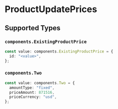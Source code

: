 # ProductUpdatePrices


## Supported Types

### `components.ExistingProductPrice`

```typescript
const value: components.ExistingProductPrice = {
  id: "<value>",
};
```

### `components.Two`

```typescript
const value: components.Two = {
  amountType: "fixed",
  priceAmount: 871516,
  priceCurrency: "usd",
};
```

